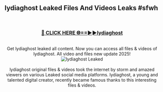 ## lydiaghost Leaked Files And Videos Leaks #sfwh
<br>
<div align="center">
<h3><a href="https://watchclip.my.id/lydiaghost" rel="nofollow">🔴 CLICK HERE 🌐==►►lydiaghost</a></h3>
<br>
Get lydiaghost leaked all content. Now you can access all files & videos of lydiaghost. All video and files new update 2025!
<br>
<a href="https://watchclip.my.id/lydiaghost" rel="nofollow" data-target="animated-image.originalLink"><img src="https://i.ibb.co.com/WyWwxjT/player-gif2.gif" alt="lydiaghost Leaked" style="max-width: 100%; display: inline-block;" data-target="animated-image.originalImage"></a>
<br><br>
lydiaghost original files & videos took the internet by storm and amazed viewers on various Leaked social media platforms. lydiaghost, a young and talented digital creator, recently became famous thanks to this interesting files & videos.
</div>
<br>